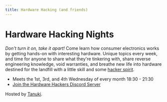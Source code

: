 ```yaml
---
title: Hardware Hacking (and friends)
---
```


# Hardware Hacking Nights

_Don't turn it on, take it apart!_
Come learn how consumer electronics works by getting hands-on with interesting hardware.
Unique topics every week, and time for anyone to share what they're tinkering with, share
reverse engineering knowledge, void warranties, and breathe new life into hardware destined
for the landfill with a little skill and some [hacker spirit](https://www.askapache.com/hacking/hacker-manifesto/).


* Meets the 1st, 3rd, and 4th Wednesday of every month 18:30 - 21:30
* [Join the Hardware Hackers Discord Server](https://discord.com/invite/ZzqAUHtH5U)

Hosted by [Tanuki](https://t.me/Noooooooki).